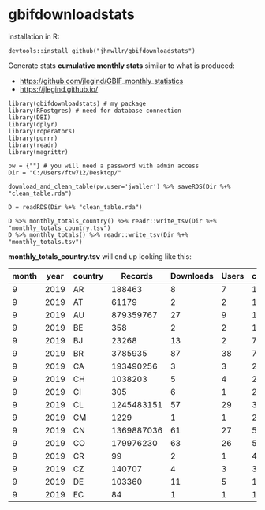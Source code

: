 # gbifdownloadstats


installation in R:

```
devtools::install_github("jhnwllr/gbifdownloadstats")
```

Generate stats **cumulative monthly stats** similar to what is produced:

* https://github.com/jlegind/GBIF_monthly_statistics
* https://jlegind.github.io/


```
library(gbifdownloadstats) # my package
library(RPostgres) # need for database connection 
library(DBI)
library(dplyr) 
library(roperators)
library(purrr)
library(readr)
library(magrittr)

pw = {""} # you will need a password with admin access
Dir = "C:/Users/ftw712/Desktop/"

download_and_clean_table(pw,user='jwaller') %>% saveRDS(Dir %+% "clean_table.rda") 

D = readRDS(Dir %+% "clean_table.rda")

D %>% monthly_totals_country() %>% readr::write_tsv(Dir %+% "monthly_totals_country.tsv")
D %>% monthly_totals() %>% readr::write_tsv(Dir %+% "monthly_totals.tsv")

```

**monthly_totals_country.tsv** will end up looking like this:

|month|year|country|Records   |Downloads|Users|cumulative_downloads_by_year|cumulative_records_downloaded_by_year|cumulative_unique_users_by_year|
|-----|----|-------|----------|---------|-----|----------------------------|-------------------------------------|-------------------------------|
|9    |2019|AR     |188463    |8        |7    |1750                        |3309216653                           |248                            |
|9    |2019|AT     |61179     |2        |2    |199                         |883351221                            |69                             |
|9    |2019|AU     |879359767 |27       |9    |1286                        |6795241991                           |242                            |
|9    |2019|BE     |358       |2        |2    |1959                        |1401978115                           |113                            |
|9    |2019|BJ     |23268     |13       |2    |751                         |12238068498                          |97                             |
|9    |2019|BR     |3785935   |87       |38   |7055                        |12667462146                          |1045                           |
|9    |2019|CA     |193490256 |3        |3    |2050                        |8042661847                           |315                            |
|9    |2019|CH     |1038203   |5        |4    |215                         |141166933                            |65                             |
|9    |2019|CI     |305       |6        |1    |217                         |8550772                              |16                             |
|9    |2019|CL     |1245483151|57       |29   |3131                        |6812675060                           |272                            |
|9    |2019|CM     |1229      |1        |1    |275                         |2700031                              |12                             |
|9    |2019|CN     |1369887036|61       |27   |5628                        |29605704526                          |641                            |
|9    |2019|CO     |179976230 |63       |26   |5717                        |12690300069                          |1055                           |
|9    |2019|CR     |99        |2        |1    |474                         |2944031804                           |91                             |
|9    |2019|CZ     |140707    |4        |3    |303                         |105322168                            |38                             |
|9    |2019|DE     |103360    |11       |5    |1685                        |17653637583                          |308                            |
|9    |2019|EC     |84        |1        |1    |1919                        |936720930                            |303                            |







